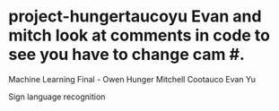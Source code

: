 # project-hungertaucoyu Evan and mitch look at comments in code to see you have to change cam #. 
Machine Learning Final - Owen Hunger Mitchell Cootauco Evan Yu



Sign language recognition
